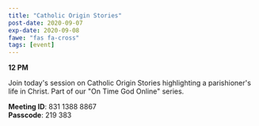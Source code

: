 ```yaml
---
title: "Catholic Origin Stories"
post-date: 2020-09-07
exp-date: 2020-09-08
fawe: "fas fa-cross"
tags: [event]
---
```

**12 PM**

Join today's session on Catholic Origin Stories highlighting a parishioner's life in Christ. Part of our "On Time God Online" series.

<p class="text-danger"><b>Meeting ID</b>: 831 1388 8867
<br>
<b>Passcode</b>: 219 383
</p>